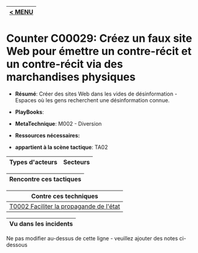 |[< MENU](../README.md)|
|---|
# Counter C00029: Créez un faux site Web pour émettre un contre-récit et un contre-récit via des marchandises physiques

* **Résumé**: Créer des sites Web dans les vides de désinformation - Espaces où les gens recherchent une désinformation connue.

* **PlayBooks**:

* **MetaTechnique**: M002 - Diversion

* **Ressources nécessaires:**

* **appartient à la scène tactique**: TA02


|Types d'acteurs |Secteurs |
|----------- |------- |



|Rencontre ces tactiques |
|---------------------- |



|Contre ces techniques |
|------------------------- |
|[T0002 Faciliter la propagande de l'état](../../generated_pages/techniques/T0002.md) |



|Vu dans les incidents |
|----------------- |


Ne pas modifier au-dessus de cette ligne - veuillez ajouter des notes ci-dessous